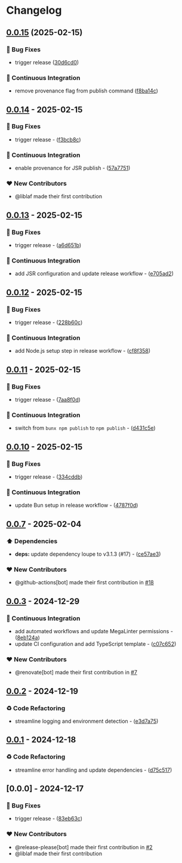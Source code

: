 # Changelog

## [0.0.15](https://github.com/liblaf/utils.ts/compare/v0.0.14...v0.0.15) (2025-02-15)


### 🐛 Bug Fixes

* trigger release ([30d6cd0](https://github.com/liblaf/utils.ts/commit/30d6cd03740c88672fec0e1d2bb113fc64656099))


### 🔧 Continuous Integration

* remove provenance flag from publish command ([f8ba14c](https://github.com/liblaf/utils.ts/commit/f8ba14cf2b358f53d8bd2bb2f50f091a039d4636))

## [0.0.14](https://github.com/liblaf/utils.ts/compare/v0.0.13..v0.0.14) - 2025-02-15

### 🐛 Bug Fixes

- trigger release - ([f3bcb8c](https://github.com/liblaf/utils.ts/commit/f3bcb8c9dbb6962f5d64f9d86fa86cf371232f63))

### 🔧 Continuous Integration

- enable provenance for JSR publish - ([57a7751](https://github.com/liblaf/utils.ts/commit/57a7751252d868f99a736ea8f7e52c3ee2c0c9f8))

### ❤️ New Contributors

- @liblaf made their first contribution

## [0.0.13](https://github.com/liblaf/utils.ts/compare/v0.0.12..v0.0.13) - 2025-02-15

### 🐛 Bug Fixes

- trigger release - ([a6d651b](https://github.com/liblaf/utils.ts/commit/a6d651b4205888133b25703b91eb2875bfb345b2))

### 🔧 Continuous Integration

- add JSR configuration and update release workflow - ([e705ad2](https://github.com/liblaf/utils.ts/commit/e705ad233459fbd5b7e9f0defa264cecd4a5e954))

## [0.0.12](https://github.com/liblaf/utils.ts/compare/v0.0.11..v0.0.12) - 2025-02-15

### 🐛 Bug Fixes

- trigger release - ([228b60c](https://github.com/liblaf/utils.ts/commit/228b60cc958e46d3a0d87bbef7f7c1ecf82aa2d6))

### 🔧 Continuous Integration

- add Node.js setup step in release workflow - ([cf8f358](https://github.com/liblaf/utils.ts/commit/cf8f35888817922411b7c1ab988cc4ed4280ed86))

## [0.0.11](https://github.com/liblaf/utils.ts/compare/v0.0.10..v0.0.11) - 2025-02-15

### 🐛 Bug Fixes

- trigger release - ([7aa8f0d](https://github.com/liblaf/utils.ts/commit/7aa8f0d223317b599871fde8bf594c1c31d5b6be))

### 🔧 Continuous Integration

- switch from `bunx npm publish` to `npm publish` - ([d431c5e](https://github.com/liblaf/utils.ts/commit/d431c5e0178acc5f0fd705c0fe5cc9a8c181a26c))

## [0.0.10](https://github.com/liblaf/utils.ts/compare/v0.0.8..v0.0.10) - 2025-02-15

### 🐛 Bug Fixes

- trigger release - ([334cddb](https://github.com/liblaf/utils.ts/commit/334cddbef478d0203d3e680c559f26a084c9ef91))

### 🔧 Continuous Integration

- update Bun setup in release workflow - ([4787f0d](https://github.com/liblaf/utils.ts/commit/4787f0d48423cbb89da61aba9a3e8e19c25586db))

## [0.0.7](https://github.com/liblaf/utils.ts/compare/v0.0.6..v0.0.7) - 2025-02-04

### ⬆️ Dependencies

- **deps:** update dependency loupe to v3.1.3 (#17) - ([ce57ae3](https://github.com/liblaf/utils.ts/commit/ce57ae3d117bb3bfe6b3a008477621e2ab5bed35))

### ❤️ New Contributors

- @github-actions[bot] made their first contribution in [#18](https://github.com/liblaf/utils.ts/pull/18)

## [0.0.3](https://github.com/liblaf/utils.ts/compare/v0.0.2..v0.0.3) - 2024-12-29

### 🔧 Continuous Integration

- add automated workflows and update MegaLinter permissions - ([8eb124a](https://github.com/liblaf/utils.ts/commit/8eb124a18a30373e8807dcc43b385e0c58c64c2b))
- update CI configuration and add TypeScript template - ([c07c652](https://github.com/liblaf/utils.ts/commit/c07c6525b955dd6e79238daef6271b7f3c15d672))

### ❤️ New Contributors

- @renovate[bot] made their first contribution in [#7](https://github.com/liblaf/utils.ts/pull/7)

## [0.0.2](https://github.com/liblaf/utils.ts/compare/v0.0.1..v0.0.2) - 2024-12-19

### ♻ Code Refactoring

- streamline logging and environment detection - ([e3d7a75](https://github.com/liblaf/utils.ts/commit/e3d7a75436b2a30ed5ade656c12f61fa81cf8c32))

## [0.0.1](https://github.com/liblaf/utils.ts/compare/v0.0.0..v0.0.1) - 2024-12-18

### ♻ Code Refactoring

- streamline error handling and update dependencies - ([d75c517](https://github.com/liblaf/utils.ts/commit/d75c517dd0a4355dea9247cc530626ec02eed12e))

## [0.0.0] - 2024-12-17

### 🐛 Bug Fixes

- trigger release - ([83eb63c](https://github.com/liblaf/utils.ts/commit/83eb63c976a6255212ae5f9b99b7b762b473ffb1))

### ❤️ New Contributors

- @release-please[bot] made their first contribution in [#2](https://github.com/liblaf/utils.ts/pull/2)
- @liblaf made their first contribution
